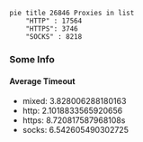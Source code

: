 
```mermaid
pie title 26846 Proxies in list
    "HTTP" : 17564
    "HTTPS": 3746
    "SOCKS" : 8218
```

### Some Info
#### Average Timeout

- mixed: 3.828006288180163
- http: 2.1018833565920656
- https: 8.720817587968108s
- socks: 6.542605490302725